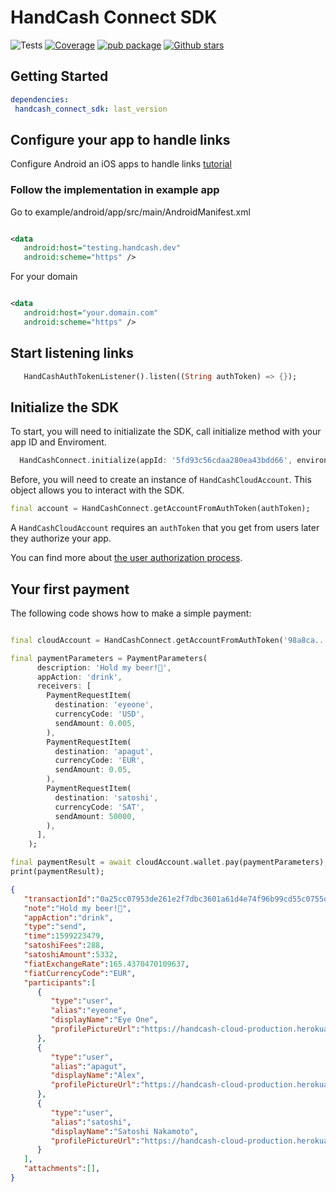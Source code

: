 # HandCash Connect SDK

![Tests](https://github.com/HandCash/handcash_connect_sdk_flutter/workflows/Package%20tests%20CI/badge.svg)
[![Coverage](https://codecov.io/gh/HandCash/handcash_connect_sdk_flutter/branch/master/graph/badge.svg?token=UA5JTKTXW9)](https://codecov.io/gh/HandCash/handcash_connect_sdk_flutter)
[![pub package](https://img.shields.io/pub/v/handcash_connect_sdk.svg)](https://pub.dev/packages/handcash_connect_sdk)
[![Github stars](https://img.shields.io/github/stars/HandCash/handcash_connect_sdk_flutter.svg?style=flat&logo=github&colorB=deeppink&label=stars)](https://github.com/HandCash/handcash_connect_sdk_flutter)


## Getting Started

```yaml
dependencies:
 handcash_connect_sdk: last_version
```

## Configure your app to handle links

Configure Android an iOS apps to handle links [tutorial](https://pub.dev/packages/uni_links#permission)

### Follow the implementation in example app

Go to example/android/app/src/main/AndroidManifest.xml

```XML

<data
   android:host="testing.handcash.dev"
   android:scheme="https" />
```

For your domain

```XML

<data
   android:host="your.domain.com"
   android:scheme="https" />

```


## Start listening links

```Dart
   HandCashAuthTokenListener().listen((String authToken) => {});
```


## Initialize the SDK

To start, you will need to initializate the SDK, call initialize method with your app ID and Enviroment.

```Dart
  HandCashConnect.initialize(appId: '5fd93c56cdaa280ea43bdd66', environment: Environment.production());
```

Before, you will need to create an instance of `HandCashCloudAccount`. This object allows you to interact with the SDK.

```Dart
final account = HandCashConnect.getAccountFromAuthToken(authToken);
```

A `HandCashCloudAccount` requires an `authToken` that you get from users later they authorize your app.

You can find more about [the user authorization process](https://handcash.github.io/handcash-connect-sdk-js-beta-docs/#/user-authorization).

## Your first payment

The following code shows how to make a simple payment:

```Dart

final cloudAccount = HandCashConnect.getAccountFromAuthToken('98a8ca...7702aac1');

final paymentParameters = PaymentParameters(
      description: 'Hold my beer!🍺',
      appAction: 'drink',
      receivers: [
        PaymentRequestItem(
          destination: 'eyeone',
          currencyCode: 'USD',
          sendAmount: 0.005,
        ),
        PaymentRequestItem(
          destination: 'apagut',
          currencyCode: 'EUR',
          sendAmount: 0.05,
        ),
        PaymentRequestItem(
          destination: 'satoshi',
          currencyCode: 'SAT',
          sendAmount: 50000,
        ),
      ],
    );

final paymentResult = await cloudAccount.wallet.pay(paymentParameters);
print(paymentResult);
```

```json
{
   "transactionId":"0a25cc07953de261e2f7dbc3601a61d4e74f96b99cd55c0755df9b9888cdccbc",
   "note":"Hold my beer!🍺",
   "appAction":"drink",
   "type":"send",
   "time":1599223479,
   "satoshiFees":288,
   "satoshiAmount":5332,
   "fiatExchangeRate":165.4370470109637,
   "fiatCurrencyCode":"EUR",
   "participants":[
      {
         "type":"user",
         "alias":"eyeone",
         "displayName":"Eye One",
         "profilePictureUrl":"https://handcash-cloud-production.herokuapp.com/users/profilePicture/eyeone",
      },
      {
         "type":"user",
         "alias":"apagut",
         "displayName":"Alex",
         "profilePictureUrl":"https://handcash-cloud-production.herokuapp.com/users/profilePicture/apagut",
      },
      {
         "type":"user",
         "alias":"satoshi",
         "displayName":"Satoshi Nakamoto",
         "profilePictureUrl":"https://handcash-cloud-production.herokuapp.com/users/profilePicture/satoshi",
      }
   ],
   "attachments":[],
}
```
